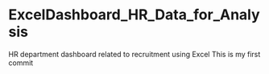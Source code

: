 # ExcelDashboard_HR_Data_for_Analysis
HR department dashboard related to recruitment using Excel 
This is my first commit
